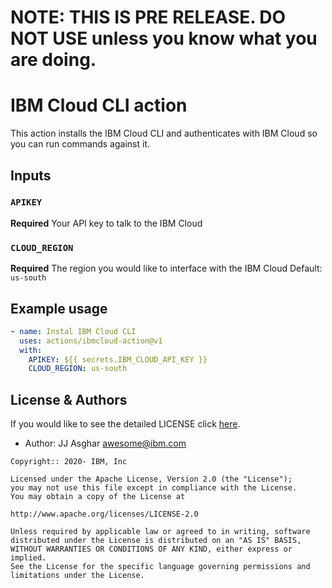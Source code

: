 # NOTE: THIS IS PRE RELEASE. DO NOT USE unless you know what you are doing.

# IBM Cloud CLI action

This action installs the IBM Cloud CLI and authenticates with IBM Cloud so you can run commands against it.

## Inputs

### `APIKEY`

**Required** Your API key to talk to the IBM Cloud

### `CLOUD_REGION`

**Required** The region you would like to interface with the IBM Cloud Default: `us-south`

## Example usage

```yaml
- name: Instal IBM Cloud CLI
  uses: actions/ibmcloud-action@v1
  with:
    APIKEY: ${{ secrets.IBM_CLOUD_API_KEY }}
    CLOUD_REGION: us-south
```

## License & Authors

If you would like to see the detailed LICENSE click [here](LICENSE).

- Author: JJ Asghar <awesome@ibm.com>

```text
Copyright:: 2020- IBM, Inc

Licensed under the Apache License, Version 2.0 (the "License");
you may not use this file except in compliance with the License.
You may obtain a copy of the License at

http://www.apache.org/licenses/LICENSE-2.0

Unless required by applicable law or agreed to in writing, software
distributed under the License is distributed on an "AS IS" BASIS,
WITHOUT WARRANTIES OR CONDITIONS OF ANY KIND, either express or implied.
See the License for the specific language governing permissions and
limitations under the License.
```
